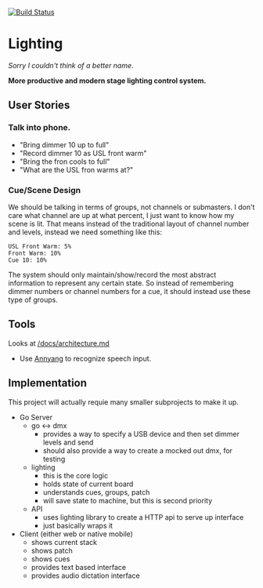 [![Build Status](https://travis-ci.org/saulshanabrook/lighting.svg?branch=master)](https://travis-ci.org/saulshanabrook/lighting)
# Lighting
*Sorry I couldn't think of a better name*.

**More productive and modern stage lighting control system.**

## User Stories

### Talk into phone.
* "Bring dimmer 10 up to full"
* "Record dimmer 10 as USL front warm"
* "Bring the fron cools to full"
* "What are the USL fron warms at?"

### Cue/Scene Design
We should be talking in terms of groups, not channels or submasters. I don't care what channel are up at what percent, I just want to know how my scene is lit. That means instead of the traditional layout of channel number and levels, instead we need something like this:

```
USL Front Warm: 5%
Front Warm: 10%
Cue 10: 10%
```

The system should only maintain/show/record the most abstract information to represent any certain state. So instead of remembering dimmer numbers or channel numbers for a cue, it should instead use these type of groups.

## Tools
Looks at [/docs/architecture.md](/docs/architecture.md)

* Use [Annyang](https://www.talater.com/annyang/) to recognize speech input.

## Implementation
This project will actually requie many smaller subprojects to make it up.

* Go Server
    * go <-> dmx
        * provides a way to specify a USB device and then set dimmer levels and send
        * should also provide a way to create a mocked out dmx, for testing
    * lighting
        * this is the core logic
        * holds state of current board
        * understands cues, groups, patch
        * will save state to machine, but this is second priority
    * API
        * uses lighting library to create a HTTP api to serve up interface
        * just basically wraps it
* Client (either web or native mobile)
    * shows current stack
    * shows patch
    * shows cues
    * provides text based interface
    * provides audio dictation interface

